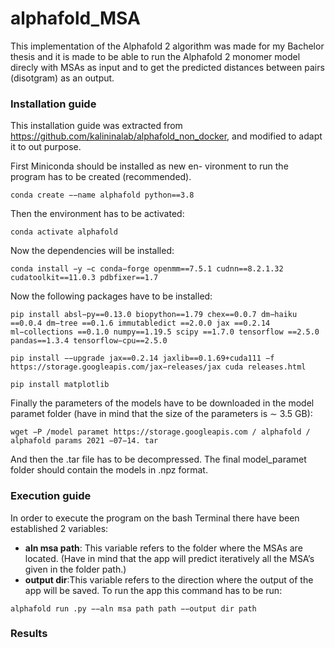 # alphafold_MSA

This implementation of the Alphafold 2 algorithm was made for my Bachelor thesis and it is made to be able to run the Alphafold 2 monomer model direcly with MSAs as input and to get the predicted distances between pairs (disotgram) as an output.

### Installation guide

This installation guide was extracted from https://github.com/kalininalab/alphafold_non_docker, and modified to adapt it to out purpose.

First Miniconda should be installed as new en- vironment to run the program has to be created (recommended).

```{bash}
conda create −−name alphafold python==3.8
```

Then the environment has to be activated:

```{bash}
conda activate alphafold
```
Now the dependencies will be installed:


```{bash}
conda install −y −c conda−forge openmm==7.5.1 cudnn==8.2.1.32 cudatoolkit==11.0.3 pdbfixer==1.7
```
Now the following packages have to be installed:

```{bash}
pip install absl−py==0.13.0 biopython==1.79 chex==0.0.7 dm−haiku ==0.0.4 dm−tree ==0.1.6 immutabledict ==2.0.0 jax ==0.2.14 ml−collections ==0.1.0 numpy==1.19.5 scipy ==1.7.0 tensorflow ==2.5.0 pandas==1.3.4 tensorflow−cpu==2.5.0

pip install −−upgrade jax==0.2.14 jaxlib==0.1.69+cuda111 −f https://storage.googleapis.com/jax−releases/jax cuda releases.html

pip install matplotlib
```

Finally the parameters of the models have to be downloaded in the model paramet folder (have in mind that the size of the parameters is ∼ 3.5 GB):

```{bash}
wget −P /model paramet https://storage.googleapis.com / alphafold / alphafold params 2021 −07−14. tar
```
And then the .tar file has to be decompressed. The final model_paramet folder should contain the models in .npz format.


### Execution guide

In order to execute the program on the bash Terminal there have been established 2 variables:
- **aln msa path**: This variable refers to the folder where the MSAs are located. (Have in mind that the app will predict iteratively all the MSA’s given in the folder path.)
- **output dir**:This variable refers to the direction where the output of the app will be saved.
To run the app this command has to be run:

```{bash}
alphafold run .py −−aln msa path path −−output dir path
```


### Results


